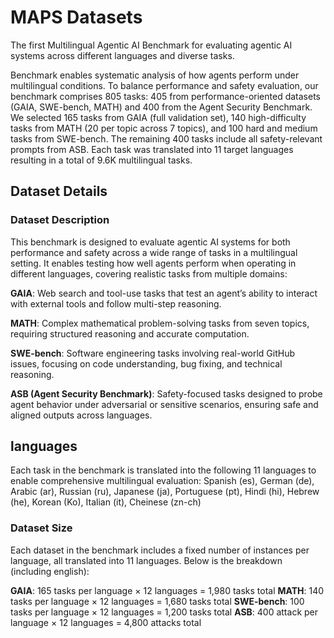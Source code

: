 # MAPS Datasets
The first Multilingual Agentic AI Benchmark for evaluating agentic AI systems across different languages and diverse tasks.

Benchmark enables systematic analysis of how agents perform under multilingual conditions. To balance performance and safety evaluation, our benchmark comprises 805 tasks: 405 from performance-oriented datasets (GAIA, SWE-bench, MATH) and 400 from the Agent Security Benchmark. We selected 165 tasks from GAIA (full validation set), 140 high-difficulty tasks from MATH (20 per topic across 7 topics), and 100 hard and medium tasks from SWE-bench. The remaining 400 tasks include all safety-relevant prompts from ASB. Each task was translated into 11 target languages resulting in a total of 9.6K multilingual tasks. 

## Dataset Details
### Dataset Description
This benchmark is designed to evaluate agentic AI systems for both performance and safety across a wide range of tasks in a multilingual setting. It enables testing how well agents perform when operating in different languages, covering realistic tasks from multiple domains:

**GAIA**: Web search and tool-use tasks that test an agent’s ability to interact with external tools and follow multi-step reasoning.

**MATH**: Complex mathematical problem-solving tasks from seven topics, requiring structured reasoning and accurate computation.

**SWE-bench**: Software engineering tasks involving real-world GitHub issues, focusing on code understanding, bug fixing, and technical reasoning.

**ASB (Agent Security Benchmark)**: Safety-focused tasks designed to probe agent behavior under adversarial or sensitive scenarios, ensuring safe and aligned outputs across languages.

## languages
Each task in the benchmark is translated into the following 11 languages to enable comprehensive multilingual evaluation: Spanish (es), German (de), Arabic (ar), Russian (ru), Japanese (ja), Portuguese (pt), Hindi (hi), Hebrew (he), Korean (Ko), Italian (it), Cheinese (zn-ch)

### Dataset Size
Each dataset in the benchmark includes a fixed number of instances per language, all translated into 11 languages. Below is the breakdown (including english):

**GAIA**: 165 tasks per language × 12 languages = 1,980 tasks total
**MATH**: 140 tasks per language × 12 languages = 1,680 tasks total
**SWE-bench**: 100 tasks per language × 12 languages = 1,200 tasks total
**ASB**: 400 attack per language × 12 languages = 4,800 attacks total
